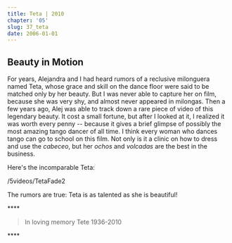 ```yaml
---
title: Teta | 2010
chapter: '05'
slug: 37_teta
date: 2006-01-01
---
```


## Beauty in Motion

For years, Alejandra and I had heard rumors of a reclusive milonguera named Teta, whose grace and skill on the dance floor were said to be matched only by her beauty. But I was never able to capture her on film, because she was very shy, and almost never appeared in milongas. Then a few years ago, Alej was able to track down a rare piece of video of this legendary beauty. It cost a small fortune, but after I looked at it, I realized it was worth every penny -- because it gives a brief glimpse of possibly the most amazing tango dancer of all time. I think every woman who dances tango can go to school on this film. Not only is it a clinic on how to dress and use the _cabeceo_, but her _ochos_ and _volcadas_ are the best in the business.

Here's the incomparable Teta:

/5videos/TetaFade2

The rumors are true: Teta is as talented as she is beautiful!

\*\*\*\*

> In loving memory
> Tete 1936-2010

\*\*\*\*
